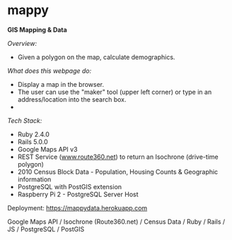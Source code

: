 # mappy
**GIS Mapping & Data**


*Overview:*

- Given a polygon on the map, calculate demographics.

*What does this webpage do:*

- Display a map in the browser.
- The user can use the "maker" tool (upper left corner) or type in an address/location into the search box.
- 

*Tech Stack:*

- Ruby 2.4.0
- Rails 5.0.0
- Google Maps API v3
- REST Service (www.route360.net) to return an Isochrone (drive-time polygon)
- 2010 Census Block Data - Population, Housing Counts & Geographic information
- PostgreSQL with PostGIS extension
- Raspberry Pi 2 - PostgreSQL Server Host


Deployment: https://mappydata.herokuapp.com



Google Maps API / Isochrone (Route360.net) / Census Data / Ruby / Rails / JS / PostgreSQL / PostGIS





